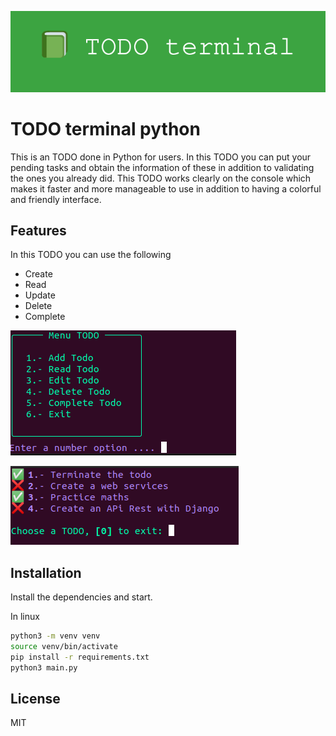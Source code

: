 ![title](images/TODO_terminal.png)

# TODO terminal python

This is an TODO done in Python for users. In this TODO you can put your pending tasks and obtain the information of these in addition to validating the ones you already did. This TODO works clearly on the console which makes it faster and more manageable to use in addition to having a colorful and friendly interface.

## Features
In this TODO you can use the following
- Create
- Read
- Update
- Delete
- Complete

![console_1](images/console_1.png)

![console_2](images/console_2.png)

## Installation

Install the dependencies and start.

In linux
```sh
python3 -m venv venv
source venv/bin/activate
pip install -r requirements.txt
python3 main.py
```

## License

MIT